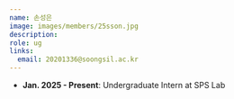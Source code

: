 ```yaml
---
name: 손성은
image: images/members/25sson.jpg
description: 
role: ug
links:
  email: 20201336@soongsil.ac.kr
---
```


- **Jan. 2025 - Present**: Undergraduate Intern at SPS Lab
